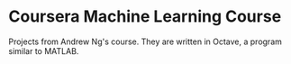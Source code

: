 # Coursera Machine Learning Course
Projects from Andrew Ng's course. 
They are written in Octave, a program similar to MATLAB. 
